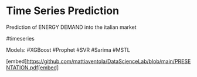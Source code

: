 # Time Series Prediction

Prediction of ENERGY DEMAND into the italian market

#timeseries

Models:
#XGBoost
#Prophet
#SVR
#Sarima
#MSTL

[embed]https://github.com/mattiaventola/DataScienceLab/blob/main/PRESENTATION.pdf[embed]
